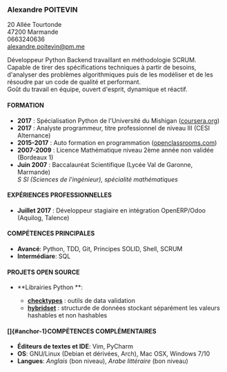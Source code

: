 ### Alexandre POITEVIN

20 Allée Tourtonde\
47200 Marmande\
0663240636\
<alexandre.poitevin@pm.me>

Développeur Python Backend travaillant en méthodologie SCRUM.\
Capable de tirer des spécifications techniques à partir de besoins,
d'analyser des problèmes algorithmiques puis de les modéliser et de les
résoudre par un code de qualité et performant.\
Goût du travail en équipe, ouvert d'esprit, dynamique et réactif.

#### FORMATION

-   **2017** : Spécialisation Python de l'Université du Mishigan
    ([coursera.org](https://www.coursera.org/account/accomplishments/specialization/746NYVF4PLYH))
-   **2017** : Analyste programmeur, titre professionnel de niveau III
    (CESI Alternance)
-   **2015-2017** : Auto formation en programmation
    ([openclassrooms.com](https://openclassrooms.com/fr))
-   **2007-2009** : Licence Mathématique niveau 2ème année non validée
    (Bordeaux 1)
-   **Juin 2007** : Baccalauréat Scientifique (Lycée Val de Garonne,
    Marmande)\
    *S SI (Sciences de l'ingénieur), spécialité mathématiques*

#### EXPÉRIENCES PROFESSIONNELLES

-   **Juillet 2017** : Développeur stagiaire en intégration OpenERP/Odoo
    (Aquilog, Talence)

#### COMPÉTENCES PRINCIPALES

-   **Avancé**: Python, TDD, Git, Principes SOLID, Shell, SCRUM
-   **Intermédiare**: SQL

#### PROJETS OPEN SOURCE

-   **Librairies Python **:

    -   [**checktypes**](http://pipy.org/project/checktypes) : outils de
        data validation
    -   [**hybridset**](http://pypi.org/project/hybridset) : structurde
        de données stockant séparément les valeurs hashables et non
        hashables

#### []{#anchor-1}COMPÉTENCES COMPLÉMENTAIRES

-   **Éditeurs de textes et IDE**: Vim, PyCharm
-   **OS**: GNU/Linux (Debian et dérivées, Arch), Mac OSX, Windows 7/10
-   **Langues**: *Anglais* (bon niveau), *Arabe littéraire* (bon niveau)
